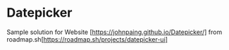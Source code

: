 # Datepicker
Sample solution for Website [https://johnpaing.github.io/Datepicker/] from roadmap.sh[https://roadmap.sh/projects/datepicker-ui]
